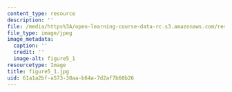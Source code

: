 ```yaml
---
content_type: resource
description: ''
file: /media/https%3A/open-learning-course-data-rc.s3.amazonaws.com/res-8-005-vibrations-and-waves-problem-solving-fall-2012/61a1a2bfa57338aab64a7d2af7b60b26_figure5_1.jpg
file_type: image/jpeg
image_metadata:
  caption: ''
  credit: ''
  image-alt: figure5_1
resourcetype: Image
title: figure5_1.jpg
uid: 61a1a2bf-a573-38aa-b64a-7d2af7b60b26
---
```


